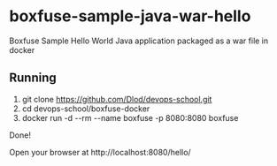 boxfuse-sample-java-war-hello
=============================

Boxfuse Sample Hello World Java application packaged as a war file in docker

## Running

1. git clone https://github.com/Dlod/devops-school.git
2. cd devops-school/boxfuse-docker
3. docker run -d --rm --name boxfuse -p 8080:8080 boxfuse

Done!

Open your browser at http://localhost:8080/hello/
